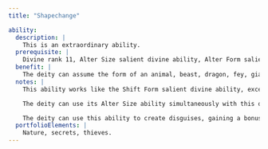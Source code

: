 ```yaml
---
title: "Shapechange"

ability:
  description: |
    This is an extraordinary ability.
  prerequisite: |
    Divine rank 11, Alter Size salient divine ability, Alter Form salient divine ability.
  benefit: |
    The deity can assume the form of an animal, beast, dragon, fey, giant, humanoid, magical beast, monstrous humanoid, or plant. The assumed form must be both living and corporeal. The deity can remain in the assumed form indefinitely, but it resumes its own form if slain.
  notes: |
    This ability works like the Shift Form salient divine ability, except that the deity is not limited to a set number of forms and as noted here.

    The deity can use its Alter Size ability simultaneously with this one to become as small as a grain of sand or as large as 1,600 feet in the assumed form's greatest dimension.

    The deity can use this ability to create disguises, gaining a bonus of +20 on its _disguise_ checks.
  portfolioElements: |
    Nature, secrets, thieves.
---
```

